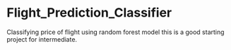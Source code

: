 # Flight_Prediction_Classifier
Classifying price of flight using random forest model
this is a good starting project for intermediate.
